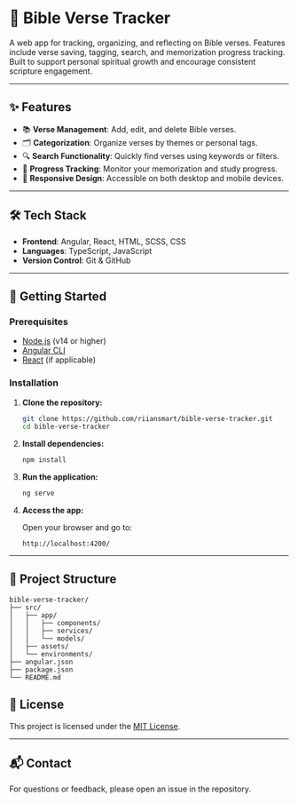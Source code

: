 # 📖 Bible Verse Tracker

A web app for tracking, organizing, and reflecting on Bible verses. Features include verse saving, tagging, search, and memorization progress tracking. Built to support personal spiritual growth and encourage consistent scripture engagement.

---

## ✨ Features

- 📚 **Verse Management**: Add, edit, and delete Bible verses.
- 🗂️ **Categorization**: Organize verses by themes or personal tags.
- 🔍 **Search Functionality**: Quickly find verses using keywords or filters.
- 🎯 **Progress Tracking**: Monitor your memorization and study progress.
- 📱 **Responsive Design**: Accessible on both desktop and mobile devices.

---

## 🛠️ Tech Stack

- **Frontend**: Angular, React, HTML, SCSS, CSS
- **Languages**: TypeScript, JavaScript
- **Version Control**: Git & GitHub

---

## 🚀 Getting Started

### Prerequisites

- [Node.js](https://nodejs.org/) (v14 or higher)
- [Angular CLI](https://angular.io/cli)
- [React](https://reactjs.org/) (if applicable)

### Installation

1. **Clone the repository:**

   ```bash
   git clone https://github.com/riiansmart/bible-verse-tracker.git
   cd bible-verse-tracker
   ```

2. **Install dependencies:**

   ```bash
   npm install
   ```

3. **Run the application:**

   ```bash
   ng serve
   ```

4. **Access the app:**

   Open your browser and go to:

   ```
   http://localhost:4200/
   ```

---

## 📂 Project Structure

```
bible-verse-tracker/
├── src/
│   ├── app/
│   │   ├── components/
│   │   ├── services/
│   │   └── models/
│   ├── assets/
│   └── environments/
├── angular.json
├── package.json
└── README.md
```

## 📄 License

This project is licensed under the [MIT License](LICENSE).

---

## 📬 Contact

For questions or feedback, please open an issue in the repository.
